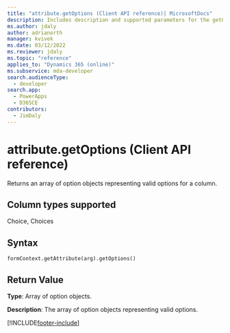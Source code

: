 ```yaml
---
title: "attribute.getOptions (Client API reference)| MicrosoftDocs"
description: Includes description and supported parameters for the getOptions method.
ms.author: jdaly
author: adrianorth
manager: kvivek
ms.date: 03/12/2022
ms.reviewer: jdaly
ms.topic: "reference"
applies_to: "Dynamics 365 (online)"
ms.subservice: mda-developer
search.audienceType: 
  - developer
search.app: 
  - PowerApps
  - D365CE
contributors:
  - JimDaly
---
```

# attribute.getOptions (Client API reference)



Returns an array of option objects representing valid options for a column. 

## Column types supported

Choice, Choices

## Syntax

`formContext.getAttribute(arg).getOptions()`

## Return Value

**Type**: Array of option objects. 

**Description**: The array of option objects representing valid options.



[!INCLUDE[footer-include](../../../../../includes/footer-banner.md)]